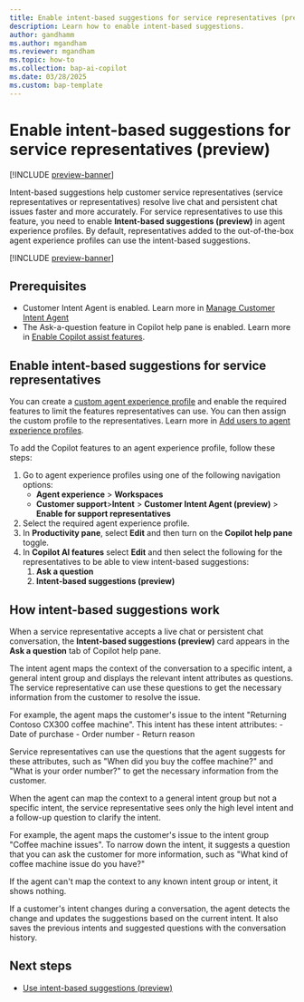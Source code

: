 ```yaml
---
title: Enable intent-based suggestions for service representatives (preview)
description: Learn how to enable intent-based suggestions.
author: gandhamm
ms.author: mgandham
ms.reviewer: mgandham
ms.topic: how-to
ms.collection: bap-ai-copilot
ms.date: 03/28/2025
ms.custom: bap-template 
---
```


# Enable intent-based suggestions for service representatives (preview)

[!INCLUDE [preview-banner](~/../shared-content/shared/preview-includes/preview-banner.md)]

Intent-based suggestions help customer service representatives (service representatives or representatives) resolve live chat and persistent chat issues faster and more accurately. For service representatives to use this feature, you need to enable **Intent-based suggestions (preview)** in agent experience profiles. By default, representatives added to the out-of-the-box agent experience profiles can use the intent-based suggestions.

[!INCLUDE [preview-banner](~/../shared-content/shared/preview-includes/preview-note-d365.md)]

## Prerequisites

- Customer Intent Agent is enabled. Learn more in [Manage Customer Intent Agent](manage-customer-intent-agent.md)
- The Ask-a-question feature in Copilot help pane is enabled. Learn more in [Enable Copilot assist features](copilot-enable-help-pane.md).


## Enable intent-based suggestions for service representatives

You can create a [custom agent experience profile](/dynamics365/customer-service/administer/create-agent-experience-profile) and enable the required features to limit the features representatives can use. You can then assign the custom profile to the representatives. Learn more in [Add users to agent experience profiles](/dynamics365/customer-service/administer/add-profile-default).

To add the Copilot features to an agent experience profile, follow these steps:

1. Go to agent experience profiles using one of the following navigation options:
   - **Agent experience** > **Workspaces**
   - **Customer support**>**Intent** > **Customer Intent Agent (preview)** > **Enable for support representatives**
1. Select the required agent experience profile.
1. In **Productivity pane**, select **Edit** and then turn on the **Copilot help pane** toggle.
1. In **Copilot AI features** select **Edit** and then select the following for the representatives to be able to view intent-based suggestions:
     1. **Ask a question**
     1. **Intent-based suggestions (preview)**

## How intent-based suggestions work

When a service representative accepts a live chat or persistent chat conversation, the **Intent-based suggestions (preview)** card appears in the **Ask a question** tab of Copilot help pane.

 The intent agent maps the context of the conversation to a specific intent, a general intent group and displays the relevant intent attributes as questions. The service representative can use these questions to get the necessary information from the customer to resolve the issue.
   
  For example, the agent maps the customer's issue to the intent "Returning Contoso CX300 coffee machine". This intent has these intent attributes:
    -	Date of purchase
    -	Order number
    -	Return reason

 Service representatives can use the questions that the agent suggests for these attributes, such as "When did you buy the coffee machine?" and "What is your order number?" to get the necessary information from the customer.

When the agent can map the context to a general intent group but not a specific intent, the service representative sees only the high level intent and a follow-up question to clarify the intent. 

   For example, the agent maps the customer's issue to the intent group "Coffee machine issues". To narrow down the intent, it suggests a question that you can ask the customer for more information, such as "What kind of coffee machine issue do you have?"

If the agent can't map the context to any known intent group or intent, it shows nothing.

If a customer's intent changes during a conversation, the agent detects the change and updates the suggestions based on the current intent. It also saves the previous intents and suggested questions with the conversation history. 

## Next steps

- [Use intent-based suggestions (preview)](use-intent-suggestions.md)